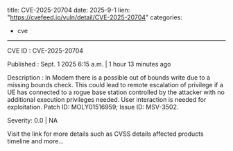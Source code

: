  
title: CVE-2025-20704
date: 2025-9-1
lien: "https://cvefeed.io/vuln/detail/CVE-2025-20704"
categories:
  - cve
---

CVE ID : CVE-2025-20704

Published :  Sept. 1
2025
6:15 a.m. | 1 hour
13 minutes ago

Description : In Modem
there is a possible out of bounds write due to a missing bounds check. This could lead to remote escalation of privilege
if a UE has connected to a rogue base station controlled by the attacker
with no additional execution privileges needed. User interaction is needed for exploitation. Patch ID: MOLY01516959; Issue ID: MSV-3502.

Severity: 0.0 | NA

Visit the link for more details
such as CVSS details
affected products
timeline
and more...

